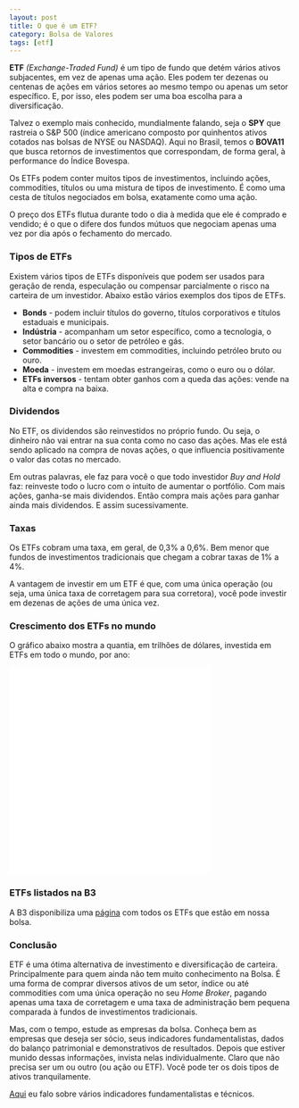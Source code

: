 ```yaml
---
layout: post
title: O que é um ETF?
category: Bolsa de Valores
tags: [etf]
---
```


**ETF** _(Exchange-Traded Fund)_ é um tipo de fundo que detém vários ativos subjacentes, em vez de apenas uma ação. Eles podem ter dezenas ou centenas de ações em vários setores ao mesmo tempo ou apenas um setor específico. E, por isso, eles podem ser uma boa escolha para a diversificação.

Talvez o exemplo mais conhecido, mundialmente falando, seja o **SPY** que rastreia o S&P 500 (índice americano composto por quinhentos ativos cotados nas bolsas de NYSE ou NASDAQ). Aqui no Brasil, temos o **BOVA11** que busca retornos de investimentos que correspondam, de forma geral, à performance do Índice Bovespa.

Os ETFs podem conter muitos tipos de investimentos, incluindo ações, commodities, títulos ou uma mistura de tipos de investimento. É como uma cesta de títulos negociados em bolsa, exatamente como uma ação.

O preço dos ETFs flutua durante todo o dia à medida que ele é comprado e vendido; é o que o difere dos fundos mútuos que negociam apenas uma vez por dia após o fechamento do mercado.

### Tipos de ETFs

Existem vários tipos de ETFs disponíveis que podem ser usados para geração de renda, especulação ou compensar parcialmente o risco na carteira de um investidor. Abaixo estão vários exemplos dos tipos de ETFs.

* **Bonds** - podem incluir títulos do governo, títulos corporativos e títulos estaduais e municipais.
* **Indústria** - acompanham um setor específico, como a tecnologia, o setor bancário ou o setor de petróleo e gás.
* **Commodities** - investem em commodities, incluindo petróleo bruto ou ouro.
* **Moeda** - investem em moedas estrangeiras, como o euro ou o dólar.
* **ETFs inversos** - tentam obter ganhos com a queda das ações: vende na alta e compra na baixa.

### Dividendos

No ETF, os dividendos são reinvestidos no próprio fundo. Ou seja, o dinheiro não vai entrar na sua conta como no caso das ações. Mas ele está sendo aplicado na compra de novas ações, o que influencia positivamente o valor das cotas no mercado.

Em outras palavras, ele faz para você o que todo investidor _Buy and Hold_ faz: reinveste todo o lucro com o intuito de aumentar o portfólio. Com mais ações, ganha-se mais dividendos. Então compra mais ações para ganhar ainda mais dividendos. E assim sucessivamente. 

### Taxas

Os ETFs cobram uma taxa, em geral, de 0,3% a 0,6%. Bem menor que fundos de investimentos tradicionais que chegam a cobrar taxas de 1% a 4%.

A vantagem de investir em um ETF é que, com uma única operação (ou seja, uma única taxa de corretagem para sua corretora), você pode investir em dezenas de ações de uma única vez.

### Crescimento dos ETFs no mundo

O gráfico abaixo mostra a quantia, em trilhões de dólares, investida em ETFs em todo o mundo, por ano:

<iframe src="//datawrapper.dwcdn.net/kd2Xw/3/" frameborder="0" allowtransparency="true" allowfullscreen webkitallowfullscreen mozallowfullscreen oallowfullscreen msallowfullscreen width="360" height="371"></iframe>

### ETFs listados na B3

A B3 disponibiliza uma [página](http://www.b3.com.br/pt_br/produtos-e-servicos/negociacao/renda-variavel/etf/renda-variavel/etfs-listados/) com todos os ETFs que estão em nossa bolsa.

### Conclusão

ETF é uma ótima alternativa de investimento e diversificação de carteira. Principalmente para quem ainda não tem muito conhecimento na Bolsa. É uma forma de comprar diversos ativos de um setor, índice ou até commodities com uma única operação no seu _Home Broker_, pagando apenas uma taxa de corretagem e uma taxa de administração bem pequena comparada à fundos de investimentos tradicionais.

Mas, com o tempo, estude as empresas da bolsa. Conheça bem as empresas que deseja ser sócio, seus indicadores fundamentalistas, dados do balanço patrimonial e demonstrativos de resultados. Depois que estiver munido dessas informações, invista nelas individualmente. Claro que não precisa ser um ou outro (ou ação ou ETF). Você pode ter os dois tipos de ativos tranquilamente.

[Aqui](https://albertoivo.github.io/bolsa-de-valores/) eu falo sobre vários indicadores fundamentalistas e técnicos.